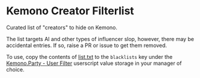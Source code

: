 # Kemono Creator Filterlist

Curated list of "creators" to hide on Kemono.

The list targets AI and other types of influencer slop, however, there may be accidental entries. If so, raise a PR or issue to get them removed.

To use, copy the contents of [list.txt](https://github.com/komoreshi/kemono-filterlist/blob/main/list.txt) to the `blacklists` key under the [Kemono.Party - User Filter](https://sleazyfork.org/en/scripts/471723-kemono-party-user-filter/code) userscript value storage in your manager of choice. 
